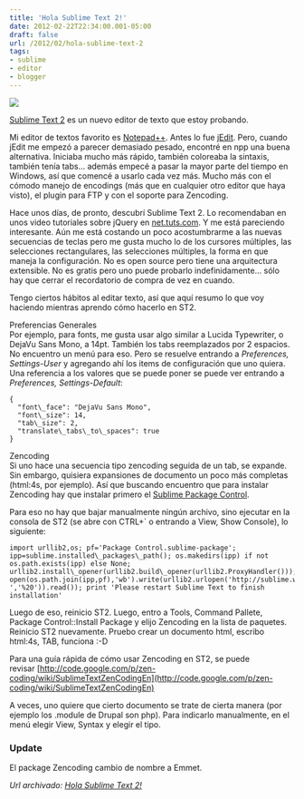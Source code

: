 ```yaml
---
title: 'Hola Sublime Text 2!'
date: 2012-02-22T22:34:00.001-05:00
draft: false
url: /2012/02/hola-sublime-text-2
tags: 
- sublime
- editor
- blogger
---
```


[![](https://3.bp.blogspot.com/-GAcPqZLiy-E/T0WtNTBdyJI/AAAAAAAABvs/-KutAcqdQUM/s1600/sublimetext2-icon.png)](https://3.bp.blogspot.com/-GAcPqZLiy-E/T0WtNTBdyJI/AAAAAAAABvs/-KutAcqdQUM/s1600/sublimetext2-icon.png)

[Sublime Text 2](http://www.sublimetext.com/2) es un nuevo editor de texto que estoy probando.  
  
Mi editor de textos favorito es [Notepad++](http://notepad-plus-plus.org/). Antes lo fue [jEdit](http://www.jedit.org/). Pero, cuando jEdit me empezó a parecer demasiado pesado, encontré en npp una buena alternativa. Iniciaba mucho más rápido, también coloreaba la sintaxis, también tenía tabs... además empecé a pasar la mayor parte del tiempo en Windows, así que comencé a usarlo cada vez más. Mucho más con el cómodo manejo de encodings (más que en cualquier otro editor que haya visto), el plugin para FTP y con el soporte para Zencoding.  
  
Hace unos días, de pronto, descubrí Sublime Text 2. Lo recomendaban en unos video tutoriales sobre jQuery en [net.tuts.com](http://net.tuts.com/). Y me está pareciendo interesante. Aún me está costando un poco acostumbrarme a las nuevas secuencias de teclas pero me gusta mucho lo de los cursores múltiples, las selecciones rectangulares, las selecciones múltiples, la forma en que maneja la configuración. No es open source pero tiene una arquitectura extensible. No es gratis pero uno puede probarlo indefinidamente... sólo hay que cerrar el recordatorio de compra de vez en cuando.  
  
Tengo ciertos hábitos al editar texto, así que aquí resumo lo que voy haciendo mientras aprendo cómo hacerlo en ST2.  
  
Preferencias Generales  
Por ejemplo, para fonts, me gusta usar algo similar a Lucida Typewriter, o DejaVu Sans Mono, a 14pt. También los tabs reemplazados por 2 espacios.  
No encuentro un menú para eso. Pero se resuelve entrando a _Preferences, Settings-User_ y agregando ahí los items de configuración que uno quiera. Una referencia a los valores que se puede poner se puede ver entrando a _Preferences, Settings-Default_:  
  
```
{  
  "font\_face": "DejaVu Sans Mono",  
  "font\_size": 14,  
  "tab\_size": 2,  
  "translate\_tabs\_to\_spaces": true  
}  

```  
Zencoding  
Si uno hace una secuencia tipo zencoding seguida de un tab, se expande. Sin embargo, quisiera expansiones de documento un poco más completas (html:4s, por ejemplo). Así que buscando encuentro que para instalar Zencoding hay que instalar primero el [Sublime Package Control](http://wbond.net/sublime_packages/package_control).  
  
Para eso no hay que bajar manualmente ningún archivo, sino ejecutar en la consola de ST2 (se abre con CTRL+\` o entrando a View, Show Console), lo siguiente:  
  
```
import urllib2,os; pf='Package Control.sublime-package'; ipp=sublime.installed\_packages\_path(); os.makedirs(ipp) if not os.path.exists(ipp) else None; urllib2.install\_opener(urllib2.build\_opener(urllib2.ProxyHandler())); open(os.path.join(ipp,pf),'wb').write(urllib2.urlopen('http://sublime.wbond.net/'+pf.replace(' ','%20')).read()); print 'Please restart Sublime Text to finish installation'  

```  
Luego de eso, reinicio ST2. Luego, entro a Tools, Command Pallete, Package Control::Install Package y elijo Zencoding en la lista de paquetes. Reinicio ST2 nuevamente. Pruebo crear un documento html, escribo html:4s, TAB, funciona :-D  
  
Para una guía rápida de cómo usar Zencoding en ST2, se puede revisar [http://code.google.com/p/zen-coding/wiki/SublimeTextZenCodingEn](http://code.google.com/p/zen-coding/wiki/SublimeTextZenCodingEn)  
  
A veces, uno quiere que cierto documento se trate de cierta manera (por ejemplo los .module de Drupal son php). Para indicarlo manualmente, en el menú elegir View, Syntax y elegir el tipo.  

### Update

El package Zencoding cambio de nombre a Emmet.

_*Url archivado: [Hola Sublime Text 2!](https://akcdev.blogspot.com/2012/02/hola-sublime-text-2.html)*_
